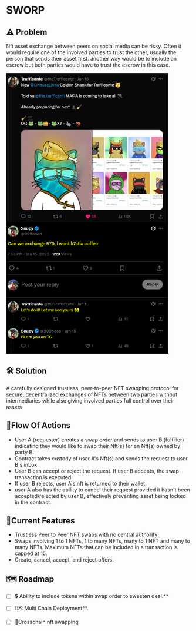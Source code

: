 
# SWORP

## ⚠ Problem
Nft asset exchange between peers on social media can be risky. Often it would require one of the involved parties to
trust the other, usually the person that sends their asset first. another way would be to include an escrow but both parties would have to trust the escrow in this case.


![Live Scanario](./xscenario.PNG "Live Scenario")


## 🛠 Solution
A carefully designed trustless, peer-to-peer NFT swapping protocol for secure, decentralized exchanges of NFTs between two parties without intermediaries while also giving involved parties full control over their assets.


## 🔁Flow Of Actions
* User A (requester) creates a swap order and sends to user B (fulfiller) indicating they would like to swap their Nft(s) for an Nft(s) owned by party B.
* Contract takes custody of user A's Nft(s) and sends the request to user B's inbox
* User B can accept or reject the request. If user B accepts, the swap transaction is executed
* If user B rejects, user A's nft is returned to their wallet.
* user A also has the ability to cancel their request provided it hasn't been accepted/rejected by user B, effectively preventing asset being locked in the contract.

## 👀Current Features
- Trustless Peer to Peer NFT swaps with no central authority
- Swaps involving 1 to 1 NFTs, 1 to many NFTs, many to 1 NFT and many to many NFTs. Maximum NFTs that can be included in a transaction is capped at 15.
- Create, cancel, accept, and reject offers.  

## 🗺 Roadmap
- [ ] 💲 Ability to include tokens within swap order to sweeten deal.**

- [ ] ⛓⛏ Multi Chain Deployment**.

- [ ] 🔗Crosschain nft swapping

